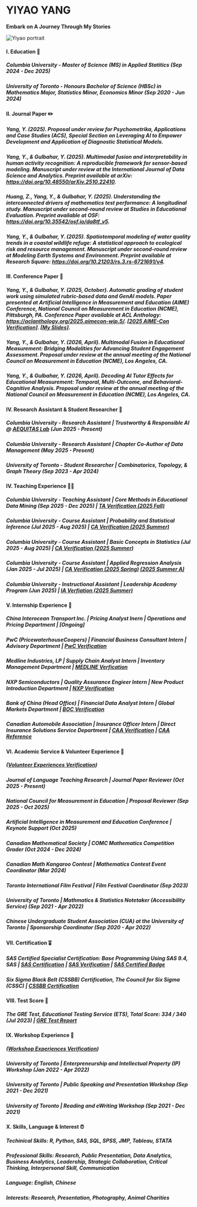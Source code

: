 # YIYAO YANG
**Embark on A Journey Through My Stories**

![Yiyao portrait](https://raw.githubusercontent.com/YiyaoYang2025/Yiyao-Yang-Website/master/assets/img/avatar.jpg)

#### I. Education 🎒
##### Columbia University - Master of Science (MS) in Applied Statitics (Sep 2024 - Dec 2025)
##### University of Toronto - Honours Bachelor of Science (HBSc) in Mathematics Major, Statistics Minor, Economics Minor (Sep 2020 - Jun 2024)

#### II. Journal Paper ✏️

##### Yang, Y. (2025). Proposal under review for Psychometrika, Applications and Case Studies (ACS), Special Section on Leveraging AI to Empower Development and Application of Diagnostic Statistical Models.

##### Yang, Y., & Gulbahar, Y. (2025). Multimodal fusion and interpretability in human activity recognition: A reproducible framework for sensor-based modeling. Manuscript under review at the International Journal of Data Science and Analytics. Preprint available at arXiv: https://doi.org/10.48550/arXiv.2510.22410.

##### Huang, Z.*, Yang, Y.*, & Gulbahar, Y. (2025). Understanding the interconnected drivers of mathematics test performance: A longitudinal study. Manuscript under second-round review at Studies in Educational Evaluation. Preprint available at OSF: https://doi.org/10.35542/osf.io/da8tf_v5.

##### Yang, Y., & Gulbahar, Y. (2025). Spatiotemporal modeling of water quality trends in a coastal wildlife refuge: A statistical approach to ecological risk and resource management. Manuscript under second-round review at Modeling Earth Systems and Environment. Preprint available at Research Square: https://doi.org/10.21203/rs.3.rs-6721691/v4.

#### III. Conference Paper 🎤

##### Yang, Y., & Gulbahar, Y. (2025, October). Automatic grading of student work using simulated rubric-based data and GenAI models. Paper presented at Artificial Intelligence in Measurement and Education (AIME) Conference, National Council on Measurement in Education (NCME), Pittsburgh, PA. Conference Paper available at ACL Anthology: https://aclanthology.org/2025.aimecon-wip.5/. [[2025 AIME-Con Verification]](https://www.dropbox.com/scl/fi/hnpiy0zrhubfk74kwp5u6/NCME-AIME-Conference-Proof-of-Presenter-Status-YIYAO-YANG.pdf?rlkey=6zprf7l39iruph0k8o8xq0tud&e=1&st=oqjwuef3&dl=0). [[My Slides]](https://doi.org/10.5281/zenodo.17450180).

##### Yang, Y., & Gulbahar, Y. (2026, April). Multimodal Fusion in Educational Measurement: Bridging Modalities for Advancing Student Engagement Assessment. Proposal under review at the annual meeting of the National Council on Measurement in Education (NCME), Los Angeles, CA. 

##### Yang, Y., & Gulbahar, Y. (2026, April). Decoding AI Tutor Effects for Educational Measurement: Temporal, Multi-Outcome, and Behavioral-Cognitive Analysis. Proposal under review at the annual meeting of the National Council on Measurement in Education (NCME), Los Angeles, CA. 

#### IV. Research Assistant & Student Researcher 📑

##### Columbia University - Research Assistant | Trustworthy & Responsible AI @ [AEQUITAS Lab](https://aequitas-lab.tc.columbia.edu/team/) (Jun 2025 - Present)

##### Columbia University - Research Assistant | Chapter Co-Author of Data Management (May 2025 - Present)

##### University of Toronto - Student Researcher | Combinatorics, Topology, & Graph Theory (Sep 2023 - Apr 2024)

#### IV. Teaching Experience 👩‍🏫

##### Columbia University - Teaching Assistant | Core Methods in Educational Data Mining (Sep 2025 - Dec 2025) | [TA Verification (2025 Fall)](https://www.dropbox.com/scl/fi/i947y1wwfnslr1lvtlxrc/TC-Employment-Verification-Letter-of-YIYAO-YANG-HUDK-4050.pdf?rlkey=bratyq0ok8605gbyijbdyd0s1&st=460dh6cb&dl=0)

##### Columbia University - Course Assistant | Probability and Statistical Inference (Jul 2025 - Aug 2025) | [CA Verification (2025 Summer)](https://www.dropbox.com/scl/fi/gm8bbuz1wh7geq4qev8f0/TC-Employment-Verification-Letter-of-YIYAO-YANG-Summer-B-HUDM-4120-HUDM-4122.pdf?rlkey=wp7xlqd3ami364t1c1ypnuhoj&st=27jbzcw6&dl=0)

##### Columbia University - Course Assistant | Basic Concepts in Statistics (Jul 2025 - Aug 2025) | [CA Verification (2025 Summer)](https://www.dropbox.com/scl/fi/gm8bbuz1wh7geq4qev8f0/TC-Employment-Verification-Letter-of-YIYAO-YANG-Summer-B-HUDM-4120-HUDM-4122.pdf?rlkey=wp7xlqd3ami364t1c1ypnuhoj&st=27jbzcw6&dl=0)

##### Columbia University - Course Assistant | Applied Regression Analysis (Jan 2025 - Jul 2025) | [CA Verification (2025 Spring)](https://www.dropbox.com/scl/fi/gjykx2syb4in96shts1ft/TC-Employment-Verification-Letter-of-YIYAO-YANG-Spring-HUDM-5122.pdf?rlkey=tpy8q2h0wqr21392em9qi6o3e&st=s2or7w3p&dl=0) [(2025 Summer A)](https://www.dropbox.com/scl/fi/c5hke41se6xipdrn3ax2v/TC-Employment-Verification-Letter-of-YIYAO-YANG-Summer-HUDM-5122.pdf?rlkey=d3eh42dpddthmkn286eik5kp0&st=c2e0pvvi&dl=0)

##### Columbia University - Instructional Assistant | Leadership Academy Program (Jun 2025) | [IA Verfiation (2025 Summer)](https://www.dropbox.com/scl/fi/54cpvt0oohxji35pu63l1/TC-Instructional-Assistant-Emloyment-Verification-Letter-of-YIYAO-YANG.pdf?rlkey=g58eoxjul6i01rqi9ra2lhffu&st=sqonoxgb&dl=0)

#### V. Internship Experience 💼

##### China Interocean Transport Inc. | Pricing Analyst Inern | Operations and Pricing Department | [Ongoing]

##### PwC (PricewaterhouseCoopers) | Financial Business Consultant Intern | Advisory Department | [PwC Verification](https://www.dropbox.com/scl/fi/q2xzfgfyt1xmtgfnjcq62/PwC-Employment-Verification-Letter-of-YIIYAO-YANG.pdf?rlkey=mm56my7ycp9mcgp972o2q25ef&st=3axuokvv&dl=0)

##### Medline Industries, LP | Supply Chain Analyst Intern | Inventory Management Department | [MEDLINE Verfication](https://www.dropbox.com/scl/fi/z8npnpmq2yhjzeub2ub2z/MEDLINE-Employment-Verification-Letter-of-YIYAO-YANG.pdf?rlkey=nd4kmyqsy82kyfsvelnhqif70&st=vxhttx1s&dl=0)

##### NXP Semiconductors | Quality Assurance Engieer Intern | New Product Introduction Department | [NXP Verification](https://www.dropbox.com/scl/fi/lg7tds5okpruw3qrc3oe2/NXP-Employment-Verification-Letter-of-YIYAO-YANG.pdf?rlkey=p7kvztrgpb3it5gkg1sk0j4gx&st=xexbx78k&dl=0)

##### Bank of China (Head Office) | Financial Data Analyst Intern | Global Markets Department | [BOC Verification](https://www.dropbox.com/scl/fi/be5j50hpx6qvck4rpbqlv/BOC-Employment-Verification-Letter-of-YIYAO-YANG.pdf?rlkey=m0keed80rxynp14pu1sx7r6h1&st=m5qbgtdi&dl=0)

##### Canadian Automobile Association | Insurance Officer Intern | Direct Insurance Solutions Service Department | [CAA Verification](https://www.dropbox.com/scl/fi/zan3yjfs5i7ykrpkuor0p/CAA-Employment-Verification-Letter-of-YIYAO-YANG.pdf?rlkey=8u0g9fo8nwj8zb79qlom867ri&st=yyvyowao&dl=0) | [CAA Reference](https://www.dropbox.com/scl/fi/l81cexxpbu1g402agk23f/CAA-Reference-Letter-of-YIYAO-YANG.pdf?rlkey=7768bl10tw7zf53fz867kuqd8&st=yxepmgpg&dl=0)

#### VI. Academic Service & Volunteer Experience 🍃

##### ([Volunteer Experiences Verification](https://www.dropbox.com/scl/fo/zd8nwpm0lqvcdoyvsx5mx/ANemXgKmKMZzZy1pWVW0Etg?rlkey=uhq4qm7is7s6stw0nq5fffuob&st=p36ilp8u&dl=0))

##### Journal of Language Teaching Research | Journal Paper Reviewer (Oct 2025 - Present)

##### National Council for Measurement in Education | Proposal Reviewer (Sep 2025 - Oct 2025)

##### Artificial Intelligence in Measurement and Education Conference | Keynote Support (Oct 2025)

##### Canadian Mathematical Society | COMC Mathematics Competition Grader (Oct 2024 - Dec 2024)

##### Canadian Math Kangaroo Contest | Mathematics Contest Event Coordinator (Mar 2024)

##### Toronto International Film Festival | Film Festival Coordinator (Sep 2023)

##### University of Toronto | Mathmatics & Statistics Notetaker (Accessibility Service) (Sep 2021 - Apr 2022)

##### Chinese Undergraduate Student Association (CUA) at the University of Toronto | Sponsorship Coordinator (Sep 2020 - Apr 2022)

#### VII. Certification 🎖️

##### SAS Certified Specialist Certification: Base Programming Using SAS 9.4, SAS | [SAS Certification](https://www.dropbox.com/scl/fi/aqy8wtjnbhu3prfevnnhh/SAS-Certified-Specialist-Base-Programming-Using-SAS-9.4-Certificate-of-YIYAO-YANG.pdf?rlkey=j7m2bb5b4u67ytb9h86eh52bv&st=zv9olkfz&dl=0) | [SAS Verification](https://cp.certmetrics.com/SAS/en/public/verify/credential/b8d02b273eb44f52a86bdf65eca316b7) | [SAS Certified Badge](https://www.credly.com/badges/751e8daa-554a-4bd8-ae5e-34df83717d7a/linked_in_profile)

##### Six Sigma Black Belt (CSSBB) Certification, The Council for Six Sigma (CSSC) | [CSSBB Certification](https://www.dropbox.com/scl/fi/i84nhic3i0lr4g9x87wit/Six-Sigma-Black-Belt-CSSBB-Certification-of-YIYAO-YANG.pdf?rlkey=46gxsfosa8chvs72ihwmwlpvk&st=rseco2zk&dl=0)

#### VIII. Test Score 🧚

##### The GRE Test, Educational Testing Service (ETS), Total Score: 334 / 340 (Jul 2023) | [GRE Test Report](https://www.dropbox.com/scl/fi/t3bbi6ol8r8ilcl9l9yy8/GRE-Report-YIYAO-YANG.pdf?rlkey=oia5xyj73ybfaiza3lsu1lrb9&st=5hkrhyre&dl=0)

#### IX. Workshop Experience 💎
##### ([Workshop Experiences Verification](https://www.dropbox.com/scl/fi/0baacjljbira3tmn3qjmn/UofT-Workshops-CCR-YIYAO-YANG.pdf?rlkey=jkia5r9thsrd4hwcebxihywf9&st=4dh07zxi&dl=0))
##### University of Toronto | Enterpreneurship and Intellectual Property (IP) Workshop (Jan 2022 - Apr 2022)
##### University of Toronto | Public Speaking and Presentation Workshop (Sep 2021 - Dec 2021)
##### University of Toronto | Reading and eWriting Workshop (Sep 2021 - Dec 2021)

#### X. Skills, Language & Interest ⏰
##### Techinical Skills: R, Python, SAS, SQL, SPSS, JMP, Tableau, STATA
##### Professional Skills: Research, Public Presentation, Data Analytics, Business Analytics, Leadership, Strategic Collaboration, Critical Thinking, Interpersonal Skill, Communication
##### Language: English, Chinese
##### Interests: Research, Presentation, Photography, Animal Charities
